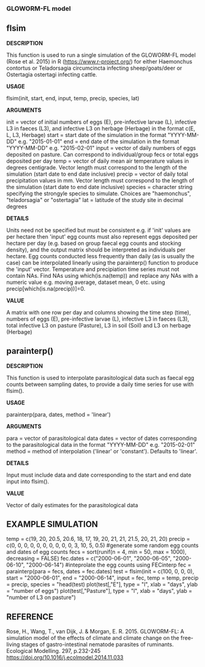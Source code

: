 ### GLOWORM-FL model

## flsim

**DESCRIPTION**

This function is used to run a single simulation of the GLOWORM-FL model (Rose et al. 2015) in R (https://www.r-project.org/) for either Haemonchus contortus or Teladorsagia
circumcincta infecting sheep/goats/deer or Ostertagia ostertagi infecting cattle.

**USAGE**

flsim(init, start, end, input, temp, precip, species, lat)

**ARGUMENTS**

init = vector of initial numbers of eggs (E), pre-infective larvae (L), infective L3 in faeces (L3), and infective L3 on herbage (Herbage) in the format
c(E, L, L3, Herbage)
start =  start date of the simulation in the format "YYYY-MM-DD" e.g. "2015-01-01"
end = end date of the simulation in the format "YYYY-MM-DD" e.g. "2015-02-01"
input = vector of daily numbers of eggs deposited on pasture. Can correspond to individual/group fecs or total eggs deposited per day
temp = vector of daily mean air temperature values in degrees centigrade. Vector length must correspond to the length of the simulation (start date
to end date inclusive)
precip = vector of daily total precipitation values in mm. Vector length must correspond to the length of the simulation (start date to end date inclusive)
species = character string specifying the strongyle species to simulate. Choices are "haemonchus", "teladorsagia" or "ostertagia"
lat = latitude of the study site in decimal degrees

**DETAILS**

Units need not be specified but must be consistent e.g. if 'init' values are per hectare then 'input' egg counts must also represent eggs deposited per
hectare per day (e.g. based on group faecal egg counts and stocking density), and the output matrix should be interpreted as individuals per hectare. Egg
counts conducted less frequently than daily (as is usually the case) can be interpolated linearly using the parainterp() function to produce the 'input'
vector. Temperature and precipiation time series must not contain NAs. Find NAs using which(is.na(temp)) and replace any NAs with a numeric value e.g. moving average, dataset mean, 0 etc. using
precip[which(is.na(precip))]=0.

**VALUE**

A matrix with one row per day and columns showing the time step (time), numbers of eggs (E), pre-infective larvae (L), infective L3 in faeces (L3), total
infective L3 on pasture (Pasture), L3 in soil (Soil) and L3 on herbage (Herbage)

## parainterp()

**DESCRIPTION**

This function is used to interpolate parasitological data such as faecal egg counts between sampling dates, to provide a daily time series for use with flsim().

**USAGE**

parainterp(para, dates, method = 'linear')

**ARGUMENTS**

para = vector of parasitological data
dates = vector of dates corresponding to the parasitological data in the format "YYYY-MM-DD" e.g. "2015-02-01"
method = method of interpolation ('linear' or 'constant'). Defaults to 'linear'.

**DETAILS**

Input must include data and date corresponding to the start and end date input into flsim().

**VALUE**

Vector of daily estimates for the parasitological data


## EXAMPLE SIMULATION

temp = c(19, 20, 20.5, 20.6, 18, 17, 19, 20, 21, 21, 21.5, 20, 21, 20)
precip = c(0, 0, 0, 0, 0, 0, 0, 0, 0, 0, 3, 10, 5, 0.5)
#generate some random egg counts and dates of egg counts
fecs = sort(runif(n = 4, min = 50, max = 1000), decreasing = FALSE)
fec.dates = c("2000-06-01", "2000-06-05", "2000-06-10", "2000-06-14")
#inteprolate the egg counts using FECinterp
fec = parainterp(para = fecs, dates = fec.dates)
test = flsim(init = c(100, 0, 0, 0), start = "2000-06-01", end = "2000-06-14", input = fec, temp = temp, precip = precip, species = "head(test)
plot(test[,"E"], type = "l", xlab = "days", ylab = "number of eggs")
plot(test[,"Pasture"], type = "l", xlab = "days", ylab = "number of L3 on pasture")


## REFERENCE

Rose, H., Wang, T., van Dijk, J. & Morgan, E. R. 2015. GLOWORM-FL: A simulation model of the effects of climate and climate change on the free-living stages of gastro-intestinal nematode parasites of ruminants. Ecological Modelling. 297, p.232-245
https://doi.org/10.1016/j.ecolmodel.2014.11.033
